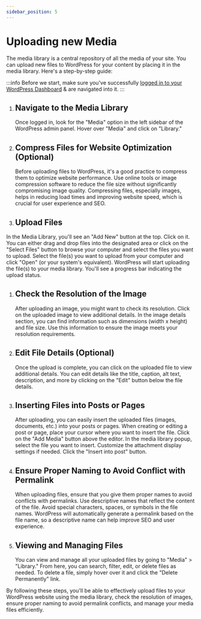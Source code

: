 ```yaml
---
sidebar_position: 5
---
```


# Uploading new Media

The media library is a central repository of all the media of your site. You can upload new files to WordPress for your content by placing it in the media library. Here's a step-by-step guide:

:::info
Before we start, make sure you've successfully [logged in to your WordPress Dashboard](wordpress/introduction/auth/index.md) & are navigated into it.
:::

1. ## Navigate to the Media Library

	Once logged in, look for the "Media" option in the left sidebar of the WordPress admin panel.
Hover over "Media" and click on "Library."

1. ## Compress Files for Website Optimization (Optional)

	Before uploading files to WordPress, it's a good practice to compress them to optimize website performance.
Use online tools or image compression software to reduce the file size without significantly compromising image quality.
Compressing files, especially images, helps in reducing load times and improving website speed, which is crucial for user experience and SEO.

1. ## Upload Files
 In the Media Library, you'll see an "Add New" button at the top. Click on it.
You can either drag and drop files into the designated area or click on the "Select Files" button to browse your computer and select the files you want to upload.
Select the file(s) you want to upload from your computer and click "Open" (or your system's equivalent).
WordPress will start uploading the file(s) to your media library. You'll see a progress bar indicating the upload status.

1. ## Check the Resolution of the Image

	After uploading an image, you might want to check its resolution.
Click on the uploaded image to view additional details.
In the image details section, you can find information such as dimensions (width x height) and file size.
Use this information to ensure the image meets your resolution requirements.

1. ## Edit File Details (Optional)

	Once the upload is complete, you can click on the uploaded file to view additional details.
You can edit details like the title, caption, alt text, description, and more by clicking on the "Edit" button below the file details.

1. ## Inserting Files into Posts or Pages

	After uploading, you can easily insert the uploaded files (images, documents, etc.) into your posts or pages.
When creating or editing a post or page, place your cursor where you want to insert the file.
Click on the "Add Media" button above the editor.
In the media library popup, select the file you want to insert.
Customize the attachment display settings if needed.
Click the "Insert into post" button.

1. ## Ensure Proper Naming to Avoid Conflict with Permalink

	When uploading files, ensure that you give them proper names to avoid conflicts with permalinks.
Use descriptive names that reflect the content of the file.
Avoid special characters, spaces, or symbols in the file names.
WordPress will automatically generate a permalink based on the file name, so a descriptive name can help improve SEO and user experience.

1. ## Viewing and Managing Files

	You can view and manage all your uploaded files by going to "Media" > "Library."
From here, you can search, filter, edit, or delete files as needed.
To delete a file, simply hover over it and click the "Delete Permanently" link.

By following these steps, you'll be able to effectively upload files to your WordPress website using the media library, check the resolution of images, ensure proper naming to avoid permalink conflicts, and manage your media files efficiently.